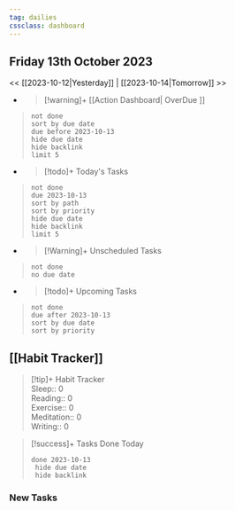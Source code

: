 ```yaml
---
tag: dailies
cssclass: dashboard
---
```

## Friday 13th October 2023

<< [[2023-10-12|Yesterday]] | [[2023-10-14|Tomorrow]] >>

- > [!warning]+ [[Action Dashboard| OverDue ]]
> ```tasks
> not done
> sort by due date
> due before 2023-10-13
> hide due date
> hide backlink
> limit 5
> ```

- > [!todo]+ Today's Tasks
> ```tasks
> not done
> due 2023-10-13
> sort by path
> sort by priority
> hide due date
> hide backlink
> limit 5
> ```

- > [!Warning]+ Unscheduled Tasks  
 > ```tasks  
 > not done  
 > no due date

- > [!todo]+ Upcoming Tasks
> ```tasks  
> not done  
> due after 2023-10-13  
> sort by due date
> sort by priority  

## [[Habit Tracker]]
> [!tip]+ Habit Tracker  
> Sleep:: 0  
> Reading:: 0  
> Exercise:: 0  
> Meditation:: 0  
> Writing:: 0


> [!success]+ Tasks Done Today
> ```tasks 
> done 2023-10-13
>  hide due date
>  hide backlink
### New Tasks

